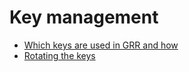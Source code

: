 # Key management

* [Which keys are used in GRR and how](which-keys-and-how.md)
* [Rotating the keys](rotating.md)
